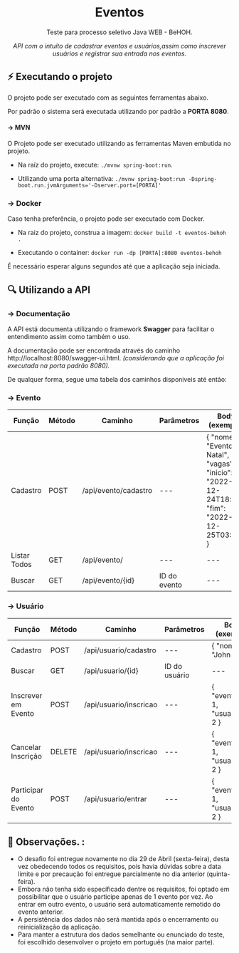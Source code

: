 <!-- header -->
<h1 align="center">Eventos</h1>
<p align="center">Teste para processo seletivo Java WEB - BeHOH.</P>
<p align="center">
  <i>API com o intuíto de cadastrar eventos e usuários,assim como inscrever 
     usuários e registrar sua entrada nos eventos.</i>
</p>

## :zap: Executando o projeto
O projeto pode ser executado com as seguintes ferramentas abaixo.

Por padrão o sistema será
executada utilizando por padrão a **PORTA 8080**.


#### -> MVN
O Projeto pode ser executado utilizando as ferramentas Maven embutida no projeto.

- Na raíz do projeto, execute: ` ./mvnw spring-boot:run `.

- Utilizando uma porta alternativa: `./mvnw spring-boot:run -Dspring-boot.run.jvmArguments='-Dserver.port=[PORTA]'`

### -> Docker
Caso tenha preferência, o projeto pode ser executado com Docker.

- Na raiz do projeto, construa a imagem: `docker build -t eventos-behoh .`

- Executando o container: `docker run -dp [PORTA]:8080 eventos-behoh`

É necessário esperar alguns segundos até que a aplicação seja iniciada.

## :mag: Utilizando a API

### -> Documentação

A API está documenta utilizando o framework **Swagger** para facilitar o entendimento
assim como também o uso.

A documentação pode ser encontrada através do caminho http://localhost:8080/swagger-ui.html.
*(considerando que a aplicação foi executada na porta padrão 8080).*

De qualquer forma, segue uma tabela dos caminhos disponiveis até então:

### -> Evento

| Função       | Método | Caminho              | Parâmetros   | Body (exemplo)                                                                                     |
|--------------|--------|----------------------|--------------|----------------------------------------------------------------------------------------------------|
| Cadastro     | POST   | /api/evento/cadastro | ---          | { "nome": "Evento de Natal", "vagas": 3, "inicio": "2022-12-24T18:30", "fim": "2022-12-25T03:30" } |
| Listar Todos | GET    | /api/evento/         | ---          | ---                                                                                                |
| Buscar       | GET    | /api/evento/{id}     | ID do evento | ---                                                                                                |

### -> Usuário

| Função               | Método | Caminho                | Parâmetros    | Body (exemplo)                      |
|----------------------|--------|------------------------|---------------|-------------------------------------|
| Cadastro             | POST   | /api/usuario/cadastro  | ---           | { "nome": "John Doe" }              |
| Buscar               | GET    | /api/usuario/{id}      | ID do usuário | ---                                 |
| Inscrever em Evento  | POST   | /api/usuario/inscricao | ---           | { "evento_id": 1, "usuario_id": 2 } |
| Cancelar Inscrição   | DELETE | /api/usuario/inscricao | ---           | { "evento_id": 1, "usuario_id": 2 } |
| Participar do Evento | POST   | /api/usuario/entrar    | ---           | { "evento_id": 1, "usuario_id": 2 } |

## :pencil: Observações. :

- O desafio foi entregue novamente no dia 29 de Abril (sexta-feira), desta vez obedecendo todos os requisitos,
  pois havia dúvidas sobre a data limite e por precaução foi entregue parcialmente no dia anterior (quinta-feira).
- Embora não tenha sido especificado dentre os requisitos, foi optado em possibilitar que o usuário participe
  apenas de 1 evento por vez. Ao entrar em outro evento, o usuário será automaticamente remotido do evento anterior.
- A persistência dos dados não será mantida após o encerramento ou reinicialização da aplicação.
- Para manter a estrutura dos dados semelhante ou enunciado do teste, foi escolhido desenvolver o projeto em
  português (na maior parte).
